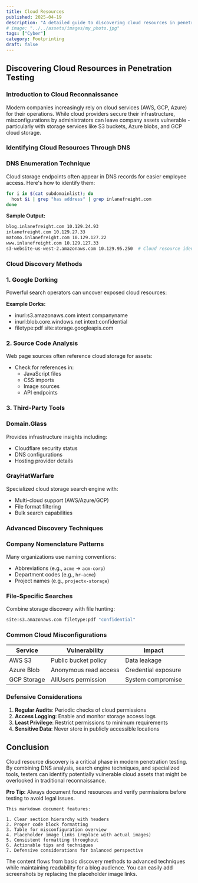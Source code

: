 ```yaml
---
title: Cloud Resources
published: 2025-04-19
description: "A detailed guide to discovering cloud resources in penetration testing."
# image: "../../assets/images/my_photo.jpg"
tags: ["Cyber"]
category: Footprinting
draft: false
---
```


## Discovering Cloud Resources in Penetration Testing

### Introduction to Cloud Reconnaissance
Modern companies increasingly rely on cloud services (AWS, GCP, Azure) for their operations. While cloud providers secure their infrastructure, misconfigurations by administrators can leave company assets vulnerable - particularly with storage services like S3 buckets, Azure blobs, and GCP cloud storage.

### Identifying Cloud Resources Through DNS

### DNS Enumeration Technique
Cloud storage endpoints often appear in DNS records for easier employee access. Here's how to identify them:

```bash
for i in $(cat subdomainlist); do 
  host $i | grep "has address" | grep inlanefreight.com
done
```

**Sample Output:**

```bash
blog.inlanefreight.com 10.129.24.93
inlanefreight.com 10.129.27.33
matomo.inlanefreight.com 10.129.127.22
www.inlanefreight.com 10.129.127.33
s3-website-us-west-2.amazonaws.com 10.129.95.250  # Cloud resource identified`
```

### Cloud Discovery Methods

### 1. Google Dorking

Powerful search operators can uncover exposed cloud resources:

**Example Dorks:**

- inurl:s3.amazonaws.com intext:companyname
- inurl:blob.core.windows.net intext:confidential
- filetype:pdf site:storage.googleapis.com

### 2. Source Code Analysis

Web page sources often reference cloud storage for assets:

- Check for references in:
    - JavaScript files
    - CSS imports
    - Image sources
    - API endpoints

### 3. Third-Party Tools

### Domain.Glass

Provides infrastructure insights including:

- Cloudflare security status
- DNS configurations
- Hosting provider details

### GrayHatWarfare

Specialized cloud storage search engine with:

- Multi-cloud support (AWS/Azure/GCP)
- File format filtering
- Bulk search capabilities

### Advanced Discovery Techniques

### Company Nomenclature Patterns

Many organizations use naming conventions:

- Abbreviations (e.g., `acme` → `acm-corp`)
- Department codes (e.g., `hr-acme`)
- Project names (e.g., `projectx-storage`)

### File-Specific Searches

Combine storage discovery with file hunting:

```bash
site:s3.amazonaws.com filetype:pdf "confidential"
```

### Common Cloud Misconfigurations

| Service | Vulnerability | Impact |
| --- | --- | --- |
| AWS S3 | Public bucket policy | Data leakage |
| Azure Blob | Anonymous read access | Credential exposure |
| GCP Storage | AllUsers permission | System compromise |

### Defensive Considerations

1. **Regular Audits**: Periodic checks of cloud permissions
2. **Access Logging**: Enable and monitor storage access logs
3. **Least Privilege**: Restrict permissions to minimum requirements
4. **Sensitive Data**: Never store in publicly accessible locations

## Conclusion

Cloud resource discovery is a critical phase in modern penetration testing. 
By combining DNS analysis, search engine techniques, and specialized tools, testers can identify potentially vulnerable cloud assets that 
might be overlooked in traditional reconnaissance.

**Pro Tip:** Always document found resources and verify permissions before testing to avoid legal issues.

```
This markdown document features:

1. Clear section hierarchy with headers
2. Proper code block formatting
3. Table for misconfiguration overview
4. Placeholder image links (replace with actual images)
5. Consistent formatting throughout
6. Actionable tips and techniques
7. Defensive considerations for balanced perspective

```

The content flows from basic discovery methods to advanced techniques while maintaining readability for a blog audience. You can easily add screenshots by replacing the placeholder image links.